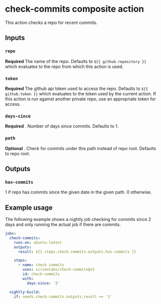 # check-commits composite action

This action checks a repo for recent commits.

## Inputs

### `repo`

**Required** The name of the repo. Defaults to `${{ github.repository }}` which evaluates to the repo from which this action is used.

### `token`

**Required** The github api token used to access the repo. Defaults to `${{ github.token }}` which evaluates to the token used by the current action. If this action is run against another private repo, use an appropriate token for access.

### `days-since`

**Required** . Number of days since commits. Defaults to 1.

### `path`

**Optional** . Check for commits under this path instead of repo root. Defaults to repo root.

## Outputs

### `has-commits`

1 if repo has commits since the given date in the given path. 0 otherwise.

## Example usage

The following example shows a nightly job checking for commits since 2 days and only running the actual job if there are commits.

```yaml
jobs:
  check-commits:
    runs-on: ubuntu-latest
    outputs:
      result: ${{ steps.check-commits.outputs.has-commits }}

    steps:
      - name: check commits
        uses: sirionlabs/check-commits@v1
        id: check-commits
        with:
          days-since: '2'

  nightly-build:
    if: needs.check-commits.outputs.result == '1'
```
